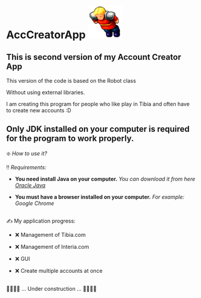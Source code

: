 # AccCreatorApp ![This is an image](Tibia_icon.png)

## This is second version of my Account Creator App

This version of the code is based on the Robot class

Without using external libraries.

I am creating this program for people who like play in Tibia and often have to create new accounts :D 

## Only JDK installed on your computer is required for the program to work properly.
    
❇️ *How to use it?*

‼️ *Requirements:*

- **You need install Java on your computer.** *You can download it from here [Oracle Java](https://www.oracle.com/pl/java/technologies/downloads/)*
* **You must have a browser installed on your computer.** *For example: Google Chrome*


## 

 ✍️ My application progress:
 
 +  ❌   Management of Tibia.com
 
 +  ❌   Management of Interia.com
    
 +  ❌   GUI  
      
 +  ❌   Create multiple accounts at once
   
    


## 
👷👷👷👷	  ...  Under construction  ...    👷👷👷👷
